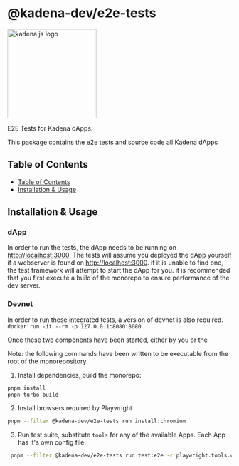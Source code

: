 <!-- genericHeader start -->

# @kadena-dev/e2e-tests

<picture>
  <source srcset="https://raw.githubusercontent.com/kadena-community/kadena.js/main/common/images/Kadena.JS_logo-white.png" media="(prefers-color-scheme: dark)"/>
  <img src="https://raw.githubusercontent.com/kadena-community/kadena.js/main/common/images/Kadena.JS_logo-black.png" width="200" alt="kadena.js logo" />
</picture>

<!-- genericHeader end -->

E2E Tests for Kadena dApps.

This package contains the e2e tests and source code all Kadena dApps

## Table of Contents

- [Table of Contents][1]
- [Installation & Usage][2]

## Installation & Usage

### dApp
In order to run the tests, the dApp needs to be running on [http://localhost:3000][3]. The tests will assume you deployed the dApp yourself if a webserver is found on [http://localhost:3000][3]. if it is unable to find one, the test framework will attempt to start the dApp for you.  it is recommended that you first execute a build of the monorepo to ensure performance of the dev server.

### Devnet
In order to run these integrated tests, a version of devnet is also required.
```docker run -it --rm -p 127.0.0.1:8080:8080```

Once these two components have been started, either by you or the

Note: the following commands have been written to be executable from the root of
the monorepository.

1. Install dependencies, build the monorepo:

```sh
pnpm install
pnpn turbo build
```

2. Install browsers required by Playwright

```sh
pnpm --filter @kadena-dev/e2e-tests run install:chromium
```

3. Run test suite, substitute `tools` for any of the available Apps. Each App has it's own config file.

```sh
 pnpm --filter @kadena-dev/e2e-tests run test:e2e -c playwright.tools.config.ts
```

[1]: #table-of-contents
[2]: #installation-#-usage
[3]: http://localhost:3000
